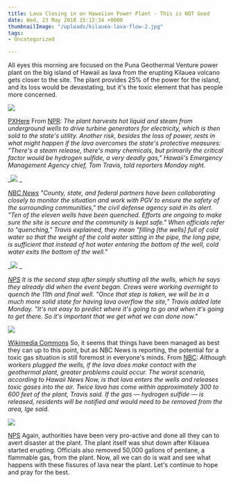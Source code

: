 ```yaml
---
title: Lava Closing in on Hawaiian Power Plant - This is NOT Good
date: Wed, 23 May 2018 15:12:34 +0000
thumbnailImage: "/uploads/kilauea-lava-flow-2.jpg"
tags:
- Uncategorized

---
```

All eyes this morning are focused on the Puna Geothermal Venture power plant on the big island of Hawaii as lava from the erupting Kilauea volcano gets closer to the site. The plant provides 25% of the power for the island, and its loss would be devastating, but it's the toxic element that has people more concerned. 

![](http://newsattorneys.staging.wpengine.com/wp-content/uploads/2018/05/kilauea-lava-fb-3-1024x538.png) 

[PXHere](https://pxhere.com/en/photo/783630) From [NPR](https://www.npr.org/sections/thetwo-way/2018/05/22/613315013/kilaueas-wrath-threatens-power-plant-and-hawaiis-most-powerful-industrys): _The plant harvests hot liquid and steam from underground wells to drive turbine generators for electricity, which is then sold to the state's utility. Another risk, besides the loss of power, rests in what might happen if the lava overcomes the state's protective measures: "There's a steam release, there's many chemicals, but primarily the critical factor would be hydrogen sulfide, a very deadly gas," Hawaii's Emergency Management Agency chief, Tom Travis, told reporters Monday night._ 

_![](http://newsattorneys.staging.wpengine.com/wp-content/uploads/2018/05/kilauea-power-plant-1024x490.jpg) _

[_NBC News_](https://www.nbcnews.com/news/us-news/lava-inching-toward-hawaiian-geothermal-power-plant-n876691) _"County, state, and federal partners have been collaborating closely to monitor the situation and work with PGV to ensure the safety of the surrounding communities," the civil defense agency said in its alert. "Ten of the eleven wells have been quenched. Efforts are ongoing to make sure the site is secure and the community is kept safe." When officials refer to "quenching," Travis explained, they mean "filling \[the wells\] full of cold water so that the weight of the cold water sitting in the pipe, the long pipe, is sufficient that instead of hot water entering the bottom of the well, cold water exits the bottom of the well."_ 

_![](http://newsattorneys.staging.wpengine.com/wp-content/uploads/2018/05/kilauea-ash-red-fb-2-1024x538.png) _

[_NPS_](https://www.nps.gov/havo/index.htm) _It is the second step after simply shutting all the wells, which he says they already did when the event began. Crews were working overnight to quench the 11th and final well. "Once that step is taken, we will be in a much more solid state for having lava overflow the site," Travis added late Monday. "It's not easy to predict where it's going to go and when it's going to get there. So it's important that we get what we can done now."_ 

![](http://newsattorneys.staging.wpengine.com/wp-content/uploads/2018/05/kilauea-lava-lake-fb-2-1024x538.png) 

[Wikimedia Commons](https://commons.wikimedia.org/wiki/File:Kilauea_Lava_Lake_(12792432484).jpg) So, it seems that things have been managed as best they can up to this point, but as NBC News is reporting, the potential for a toxic gas situation is still foremost in everyone's minds. From [NBC](https://www.nbcnews.com/news/us-news/lava-inching-toward-hawaiian-geothermal-power-plant-n876691): _Although workers plugged the wells, if the lava does make contact with the geothermal plant, greater problems could occur. The worst scenario, according to Hawaii News Now, is that lava enters the wells and releases toxic gases into the air. Twice lava has come within approximately 300 to 600 feet of the plant, Travis said. If the gas — hydrogen sulfide — is released, residents will be notified and would need to be removed from the area, Ige said._ 

![](http://newsattorneys.staging.wpengine.com/wp-content/uploads/2018/05/kilauea-lava-flow-2.jpg)

 [NPS](https://www.nps.gov/havo/planyourvisit/lava2.htm) Again, authorities have been very pro-active and done all they can to avert disaster at the plant. The plant itself was shut down after Kilauea started erupting. Officials also removed 50,000 gallons of pentane, a flammable gas, from the plant. Now, all we can do is wait and see what happens with these fissures of lava near the plant. Let's continue to hope and pray for the best.